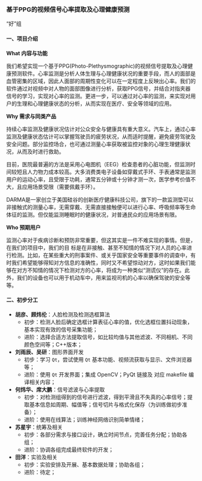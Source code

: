 ### 基于PPG的视频信号心率提取及心理健康预测

“好”组

#### 一、项目介绍

**What 内容与功能**

​	我们希望实现一个基于PPG(Photo-Plethysmographic)的视频信号提取及心理健康预测软件。心率监测是分析人体生理与心理健康状况的重要手段，而人的面部是血管密集的区域，因此人面部的周期性变化可以在一定程度上反映出心率。我们的软件通过对视频中对人物的面部图像进行分析，获取PPG信号，并结合对指夹器信号的学习，实现对心率的监测。更进一步，可以通过对心率的监测，来实现对用户的生理和心理健康状态的分析，从而实现在医疗、安全等领域的应用。

**Why 需求与同类产品**

​	持续心率监测及健康状况估计对公众安全与健康具有重大意义。汽车上，通过心率监测及健康状态估计可以掌握驾驶员的疲劳状况，从而适时提醒，避免疲劳驾驶及安全问题。部分监控场合，也可通过测量心率获取被监控对象的心理生理健康状况，从而及时进行救助。

​	目前，医院最普遍的方法是采用心电图机（EEG）检查患者的心脏功能，但监测时间较短且人力物力成本较高。大多消费类电子设备如穿戴式手环、手表通常是监测用户的运动心率，且受限于功耗，通常五分钟或十分钟才测一次，医学参考价值不大，且应用场景受限（需要佩戴手环）。

​	DARMA是一家创立于美国硅谷的创新医疗健康科技公司，旗下的一款监测垫可以非接触式的测量心率，无需穿戴、无需直接接触便可以进行心率、呼吸频率等生命体征的监测。但仅能监测睡眠时的健康状况，对普通民众的应用场景有限。

**Who 预期用户**

​	监测心率对于疾病诊断和预防非常重要，但这其实是一件不难实现的事情。但是，在我们的项目中，我们的目	标是在非接触、甚至不知情的情况下对人员的心率进行检测。比如，在某些重大的刑事案件、或关乎国家安全等重要事件的调查中，有时我们希望能够得知对方信息的准确性，同时又不希望惊动对方，这时如果我们能够在对方不知情的情况下检测对方的心率，将成为一种类似“测谎仪”的存在。此外，我们的设备也可以用于机动车中，用来监视司机的心率以确保驾驶的安全等等。

#### 二、初步分工

+ **胡彦、顾炜伦**：人脸检测及检测选框算法
  + 初步：检测人脸后确定选框计算表征心率的值，优化选框位置抖动现象，基本实现有效的信号采集功能；
  + 进阶：选择合适方法提取信号，如比较均值与其他滤波、不同相机、不同颜色空间等；C++版本；
+ **刘雨辰、吴研**：图形界面开发
  + 初步：学习 `Qt`，尝试使用 `Qt` 基本功能、视频流获取与显示、文件浏览器等；
  + 进阶：使用 `Qt` 开发界面；集成 OpenCV；PyQt 链接及 对应 makefile 编译相关内容；
+ **何炜华、席大鹏**：信号滤波与心率提取
  + 初步：对检测组得到的信号进行滤波，得到平滑且不失真的心率信号；提取基本信息如周期、幅值等；信号切片与格式化保存（为训练做初步准备）；
  + 进阶：使用在线算法；训练神经网络识别简单情绪；
+ **苏星宇**：统筹及相关
  + 初步：各部分需求与接口设计，确立时间节点，完善任务分配；协助各组；
  + 进阶：协调各组完成最终软件的开发；
+ **田洋**：实验及相关
  + 初步：实验安排及开展、基本数据处理；协助各组；
  + 进阶：待定；